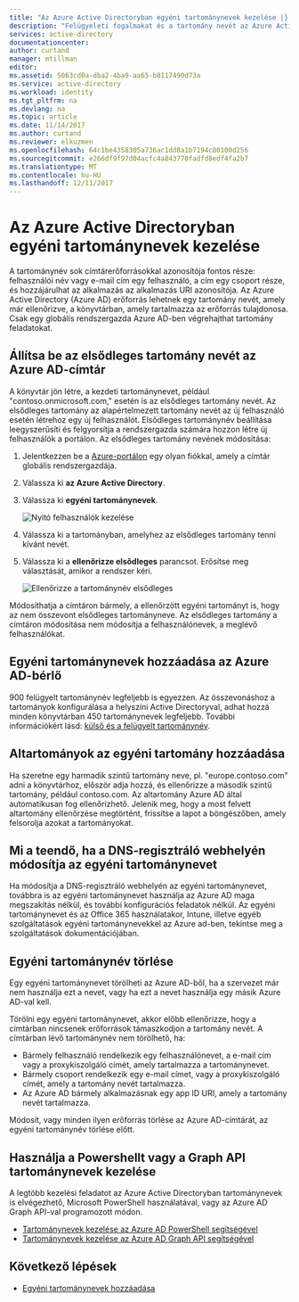 ```yaml
---
title: "Az Azure Active Directoryban egyéni tartománynevek kezelése |} Microsoft Docs"
description: "Felügyeleti fogalmakat és a tartomány nevét az Azure Active Directory felügyeletéhez használati útmutatók"
services: active-directory
documentationcenter: 
author: curtand
manager: mtillman
editor: 
ms.assetid: 5063cd0a-dba2-4ba9-aa65-b8117490d73a
ms.service: active-directory
ms.workload: identity
ms.tgt_pltfrm: na
ms.devlang: na
ms.topic: article
ms.date: 11/14/2017
ms.author: curtand
ms.reviewer: elkuzmen
ms.openlocfilehash: 64c1be4358305a736ac1dd8a1b7194c80100d256
ms.sourcegitcommit: e266df9f97d04acfc4a843770fadfd8edf4fa2b7
ms.translationtype: MT
ms.contentlocale: hu-HU
ms.lasthandoff: 12/11/2017
---
```

# <a name="managing-custom-domain-names-in-your-azure-active-directory"></a>Az Azure Active Directoryban egyéni tartománynevek kezelése
A tartománynév sok címtárerőforrásokkal azonosítója fontos része: felhasználói név vagy e-mail cím egy felhasználó, a cím egy csoport része, és hozzájárulhat az alkalmazás az alkalmazás URI azonosítója. Az Azure Active Directory (Azure AD) erőforrás lehetnek egy tartomány nevét, amely már ellenőrizve, a könyvtárban, amely tartalmazza az erőforrás tulajdonosa. Csak egy globális rendszergazda Azure AD-ben végrehajthat tartomány feladatokat.

## <a name="set-the-primary-domain-name-for-your-azure-ad-directory"></a>Állítsa be az elsődleges tartomány nevét az Azure AD-címtár
A könyvtár jön létre, a kezdeti tartománynevet, például "contoso.onmicrosoft.com," esetén is az elsődleges tartomány nevét. Az elsődleges tartomány az alapértelmezett tartomány nevét az új felhasználó esetén létrehoz egy új felhasználót. Elsődleges tartománynév beállítása leegyszerűsíti és felgyorsítja a rendszergazda számára hozzon létre új felhasználók a portálon. Az elsődleges tartomány nevének módosítása:

1. Jelentkezzen be a [Azure-portálon](https://portal.azure.com) egy olyan fiókkal, amely a címtár globális rendszergazdája.
2. Válassza ki **az Azure Active Directory**.
3. Válassza ki **egyéni tartománynevek**.
     
   ![Nyitó felhasználók kezelése](./media/active-directory-domains-manage-azure-portal/add-custom-domain.png)
4. Válassza ki a tartományban, amelyhez az elsődleges tartomány tenni kívánt nevét.
5. Válassza ki a **ellenőrizze elsődleges** parancsot. Erősítse meg választását, amikor a rendszer kéri.
   
   ![Ellenőrizze a tartománynév elsődleges](./media/active-directory-domains-manage-azure-portal/make-primary-domain.png)

Módosíthatja a címtáron bármely, a ellenőrzött egyéni tartományt is, hogy az nem összevont elsődleges tartományneve. Az elsődleges tartomány a címtáron módosítása nem módosítja a felhasználónevek, a meglévő felhasználókat.

## <a name="add-custom-domain-names-to-your-azure-ad-tenant"></a>Egyéni tartománynevek hozzáadása az Azure AD-bérlő
900 felügyelt tartománynév legfeljebb is egyezzen. Az összevonáshoz a tartományok konfigurálása a helyszíni Active Directoryval, adhat hozzá minden könyvtárban 450 tartománynevek legfeljebb. További információkért lásd: [külső és a felügyelt tartománynév](https://docs.microsoft.com/azure/active-directory/active-directory-add-domain-concepts#federated-and-managed-domain-names).

## <a name="add-subdomains-of-a-custom-domain"></a>Altartományok az egyéni tartomány hozzáadása
Ha szeretne egy harmadik szintű tartomány neve, pl. "europe.contoso.com" adni a könyvtárhoz, először adja hozzá, és ellenőrizze a második szintű tartomány, például contoso.com. Az altartomány Azure AD által automatikusan fog ellenőrizhető. Jelenik meg, hogy a most felvett altartomány ellenőrzése megtörtént, frissítse a lapot a böngészőben, amely felsorolja azokat a tartományokat.

## <a name="what-to-do-if-you-change-the-dns-registrar-for-your-custom-domain-name"></a>Mi a teendő, ha a DNS-regisztráló webhelyén módosítja az egyéni tartománynevet
Ha módosítja a DNS-regisztráló webhelyén az egyéni tartománynevet, továbbra is az egyéni tartománynevet használja az Azure AD maga megszakítás nélkül, és további konfigurációs feladatok nélkül. Az egyéni tartománynevet és az Office 365 használatakor, Intune, illetve egyéb szolgáltatások egyéni tartománynevekkel az Azure ad-ben, tekintse meg a szolgáltatások dokumentációjában.

## <a name="delete-a-custom-domain-name"></a>Egyéni tartománynév törlése
Egy egyéni tartománynevet törölheti az Azure AD-ből, ha a szervezet már nem használja ezt a nevet, vagy ha ezt a nevet használja egy másik Azure AD-val kell.

Törölni egy egyéni tartománynevet, akkor előbb ellenőrizze, hogy a címtárban nincsenek erőforrások támaszkodjon a tartomány nevét. A címtárban lévő tartománynév nem törölhető, ha:

* Bármely felhasználó rendelkezik egy felhasználónevet, a e-mail cím vagy a proxykiszolgáló címét, amely tartalmazza a tartománynevet.
* Bármely csoport rendelkezik egy e-mail címet, vagy a proxykiszolgáló címét, amely a tartomány nevét tartalmazza.
* Az Azure AD bármely alkalmazásnak egy app ID URI, amely a tartomány nevét tartalmazza.

Módosít, vagy minden ilyen erőforrás törlése az Azure AD-címtárát, az egyéni tartománynév törlése előtt.

## <a name="use-powershell-or-graph-api-to-manage-domain-names"></a>Használja a Powershellt vagy a Graph API tartománynevek kezelése
A legtöbb kezelési feladatot az Azure Active Directoryban tartománynevek is elvégezhető, Microsoft PowerShell használatával, vagy az Azure AD Graph API-val programozott módon.

* [Tartománynevek kezelése az Azure AD PowerShell segítségével](https://msdn.microsoft.com/library/azure/e1ef403f-3347-4409-8f46-d72dafa116e0#BKMK_ManageDomains)
* [Tartománynevek kezelése az Azure AD Graph API segítségével](https://msdn.microsoft.com/Library/Azure/Ad/Graph/api/domains-operations)

## <a name="next-steps"></a>Következő lépések
* [Egyéni tartománynevek hozzáadása](add-custom-domain.md)

